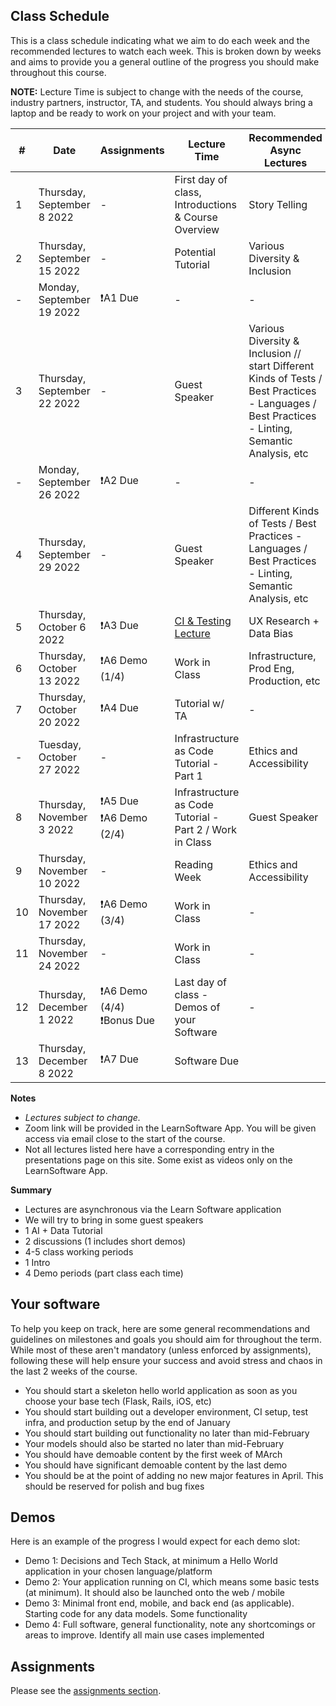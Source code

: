 ## Class Schedule

This is a class schedule indicating what we aim to do each week and the recommended lectures to watch each week. This is broken down by weeks and aims to provide you a general outline of the progress you should make throughout this course.

**NOTE:** Lecture Time is subject to change with the needs of the course, industry partners, instructor, TA, and students. You should always bring a laptop and be ready to work on your project and with your team.

| # | Date | Assignments | Lecture Time | Recommended Async Lectures |
| -- | -- | -- | -- | -- |
| 1 | Thursday, September 8 2022   | - | First day of class, Introductions & Course Overview | Story Telling |
| 2 | Thursday, September 15 2022   | - | Potential Tutorial | Various Diversity & Inclusion |
| - | Monday, September 19 2022   | ❗A1 Due | - | - |
| 3 | Thursday, September 22 2022   | - | Guest Speaker | Various Diversity & Inclusion // start Different Kinds of Tests / Best Practices - Languages / Best Practices - Linting, Semantic Analysis, etc |
| - | Monday, September 26 2022   | ❗A2 Due | - | - |
| 4 | Thursday, September 29 2022   | - | Guest Speaker | Different Kinds of Tests / Best Practices - Languages / Best Practices - Linting, Semantic Analysis, etc |
| 5 | Thursday, October 6 2022  | ❗A3 Due | [CI & Testing Lecture](https://csc491.dcsil.ca/presentations/output/ci/index.html#0) | UX Research + Data Bias |
| 6 | Thursday, October 13 2022  | ❗A6 Demo (1/4) | Work in Class | Infrastructure, Prod Eng, Production, etc |
| 7 | Thursday, October 20 2022  | ❗A4 Due  | Tutorial w/ TA | - | 
| - | Tuesday, October 27 2022     | - | Infrastructure as Code Tutorial - Part 1 | Ethics and Accessibility | 
| 8 | Thursday, November 3 2022      | ❗A5 Due<br>❗A6 Demo (2/4) | Infrastructure as Code Tutorial - Part 2 / Work in Class | Guest Speaker | - | 
| 9 | Thursday, November 10 2022     | - | Reading Week | Ethics and Accessibility | 
| 10 | Thursday, November 17 2022    | ❗A6 Demo (3/4) | Work in Class | - | 
| 11 | Thursday, November 24 2022    | - | Work in Class | - | 
| 12 | Thursday, December 1 2022    | ❗A6 Demo (4/4)<br>❗Bonus Due | Last day of class - Demos of your Software  | - | 
| 13 | Thursday, December 8 2022     | ❗A7 Due  |  Software Due | 

**Notes**
- _Lectures subject to change._
- Zoom link will be provided in the LearnSoftware App. You will be given access via email close to the start of the course.
- Not all lectures listed here have a corresponding entry in the presentations page on this site. Some exist as videos only on the LearnSoftware App.

**Summary**

- Lectures are asynchronous via the Learn Software application
- We will try to bring in some guest speakers
- 1 AI + Data Tutorial
- 2 discussions (1 includes short demos)
- 4-5 class working periods
- 1 Intro
- 4 Demo periods (part class each time)

## Your software

To help you keep on track, here are some general recommendations and guidelines on milestones and goals you should aim for throughout the term. While most of these aren't mandatory (unless enforced by assignments), following these will help ensure your success and avoid stress and chaos in the last 2 weeks of the course.

- You should start a skeleton hello world application as soon as you choose your base tech (Flask, Rails, iOS, etc)
- You should start building out a developer environment, CI setup, test infra, and production setup by the end of January
- You should start building out functionality no later than mid-February 
- Your models should also be started no later than mid-February
- You should have demoable content by the first week of MArch
- You should have significant demoable content by the last demo  
- You should be at the point of adding no new major features in April. This should be reserved for polish and bug fixes

## Demos

Here is an example of the progress I would expect for each demo slot:

- Demo 1: Decisions and Tech Stack, at minimum a Hello World application in your chosen language/platform
- Demo 2: Your application running on CI, which means some basic tests (at minimum). It should also be launched onto the web / mobile
- Demo 3: Minimal front end, mobile, and back end (as applicable). Starting code for any data models. Some functionality
- Demo 4: Full software, general functionality, note any shortcomings or areas to improve. Identify all main use cases implemented

## Assignments

Please see the [assignments section](../assignments/README.md).
